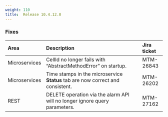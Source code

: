 ```yaml
---
weight: 110
title:  Release 10.4.12.0
---
```


### Fixes

<table>
<colgroup>
       <col style="width: 15%;">
       <col style="width: 70%;">
       <col style="width: 15%;">
    </colgroup>
<thead>
<tr>
<th style="text-align:left">Area</th>
<th style="text-align:left">Description</th>
<th style="text-align:left">Jira ticket</th>
</tr>
</thead>
<tbody>
<tr>
<td style="text-align:left">Microservices</td>
<td style="text-align:left">CellId no longer fails with “AbstractMethodError” on startup.</td>
<td style="text-align:left">MTM-26843</td>
</tr>
<tr>
<td style="text-align:left">Microservices</td>
<td style="text-align:left">Time stamps in the microservice <b>Status</b> tab are now correct and consistent.</td>
<td style="text-align:left">MTM-26202</td>
</tr>
<tr>
<td style="text-align:left">REST</td>
<td style="text-align:left">DELETE operation via the alarm API will no longer ignore query parameters.</td>
<td style="text-align:left">MTM-27162</td>
</tr>
</tbody>
</table>



